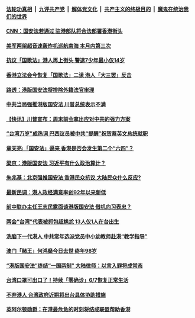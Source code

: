####  [法轮功真相](../../../../basic/blob/master/README.md?t=05271701) &nbsp;|&nbsp; [九评共产党](../../../../9ping.md/blob/master/README.md?t=05271701) &nbsp;|&nbsp; [解体党文化](../../../../jtdwh.md/blob/master/README.md?t=05271701)  &nbsp;|&nbsp; [共产主义的终极目的](../../../../gczydzjmd.md/blob/master/README.md?t=05271701) &nbsp;|&nbsp; [魔鬼在统治我们的世界](../../../../mgztzwmdsj.md/blob/master/README.md?t=05271701) 

#### [ CNN：国安法若通过 驻港部队将合法部署香港街头](../pages/soh55/383521.md?t=05271701) 
#### [美军两架超音速轰炸机巡航南海 本月内第三次    ](../pages/soh55/383530.md?t=05271701) 
#### [抗议「国歌法」港人再上街头 警逮7少年最小仅14岁](../pages/soh55/383512.md?t=05271701) 
#### [香港立法会今恢复「国歌法」二读 港人「大三罢」反击](../pages/soh55/383536.md?t=05271701) 
#### [路透：港版国安法将排除外籍法官审理](../pages/soh55/383461.md?t=05271701) 
#### [中共当局强推港版国安法 川普总统表示不满](../pages/soh55/383395.md?t=05271701) 
#### [【快讯】川普宣布：周末前会拿出应对中共的强力方案](../pages/soh55/383383.md?t=05271701) 
#### [“台湾万岁”成热词  巴西议员被中共“提醒”祝贺蔡英文总统就职](../pages/soh55/383356.md?t=05271701) 
#### [章天亮:「国安法」逼来 香港是否会发生第二个“六四”？](../pages/soh55/383371.md?t=05271701) 
#### [梁京：港版国安法  习近平有什么政治算计？](../pages/soh55/383290.md?t=05271701) 
#### [朱兆基：北京强推国安法  香港民众抗议  大陆民众什么反应?](../pages/soh55/383275.md?t=05271701) 
#### [最新民调：港人政经满意率创92年以来新低](../pages/soh55/383257.md?t=05271701) 
#### [前中联办主任王志民露面谈港版国安法 借机向习表忠？](../pages/soh55/383248.md?t=05271701) 
#### [两会“台湾”代表被抓包超尴尬 13人仅1人在台出生](../pages/soh55/383167.md?t=05271701) 
#### [洗脑下一代港人 中共常年选派党员中小幼教师赴港“教学指导”](../pages/soh55/383173.md?t=05271701) 
#### [澳门「赌王」何鸿燊今日去世 终年98岁](../pages/soh55/383164.md?t=05271701) 
#### [“港版国安法”终结“一国两制” 大陆律师：以言入罪将成常态](../pages/soh55/383152.md?t=05271701) 
#### [台湾口罩可出口了！持续「零确诊」6/7恢复正常生活](../pages/soh55/383128.md?t=05271701) 
#### [不弃港人 台湾政府近期将出台具体协助措施](../pages/soh55/383053.md?t=05271701) 
#### [英阿尔顿勋爵：在港最危急的时刻将结成联盟帮助香港 ](../pages/soh55/382948.md?t=05271701) 
